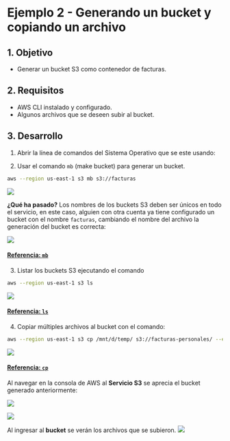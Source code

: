 # Ejemplo 2 - Generando un bucket y copiando un archivo

## 1. Objetivo 
- Generar un bucket S3 como contenedor de facturas.

## 2. Requisitos 
- AWS CLI instalado y configurado.
- Algunos archivos que se deseen subir al bucket.


## 3. Desarrollo 

1. Abrir la línea de comandos del Sistema Operativo que se este usando:

2. Usar el comando  `mb` (make bucket) para generar un bucket.
```sh
aws --region us-east-1 s3 mb s3://facturas
```
<img src="img/creacionbucketfallido.png"><img>

**¿Qué ha pasado?** Los nombres de los buckets S3 deben ser únicos en todo el servicio, en este caso, alguien con otra cuenta ya tiene configurado un bucket con el nombre `facturas`, cambiando el nombre del archivo la generación del 
bucket es correcta: 

<img src="img/bucket-created-done.png"><img>

#### [Referencia: `mb`](https://awscli.amazonaws.com/v2/documentation/api/latest/reference/s3/mb.html)

3. Listar los buckets S3 ejecutando el comando 
```bash
aws --region us-east-1 s3 ls
```

<img src="img/listar buckets.png"><img>

#### [Referencia: `ls`](https://awscli.amazonaws.com/v2/documentation/api/latest/reference/s3/ls.html)

4. Copiar múltiples archivos al bucket con el comando:

```bash
aws --region us-east-1 s3 cp /mnt/d/temp/ s3://facturas-personales/ --exclude "*" --include "LP*.zip" --recursive
```
<img src="img/subir-multiples-archivos.png"><img>

#### [Referencia: `cp`](https://docs.aws.amazon.com/cli/latest/reference/s3/cp.html)


Al navegar en la consola de AWS al  **Servicio S3** se aprecia el bucket generado anteriormente:

<img src="img/b1129b066999b324d197ae15ca6042a2.png"><img>

<img src="img/lista de buckets.png"><img>

Al ingresar al **bucket** se verán los archivos que se subieron.
<img src="img/files-uploaded.png"><img>



